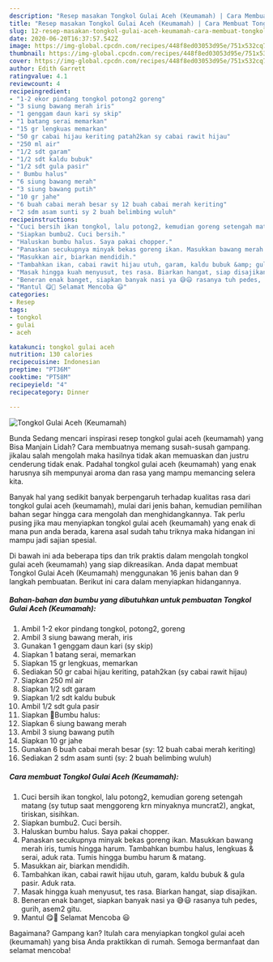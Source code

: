 ```yaml
---
description: "Resep masakan Tongkol Gulai Aceh (Keumamah) | Cara Membuat Tongkol Gulai Aceh (Keumamah) Yang Lezat"
title: "Resep masakan Tongkol Gulai Aceh (Keumamah) | Cara Membuat Tongkol Gulai Aceh (Keumamah) Yang Lezat"
slug: 12-resep-masakan-tongkol-gulai-aceh-keumamah-cara-membuat-tongkol-gulai-aceh-keumamah-yang-lezat
date: 2020-06-20T16:37:57.542Z
image: https://img-global.cpcdn.com/recipes/448f8ed03053d95e/751x532cq70/tongkol-gulai-aceh-keumamah-foto-resep-utama.jpg
thumbnail: https://img-global.cpcdn.com/recipes/448f8ed03053d95e/751x532cq70/tongkol-gulai-aceh-keumamah-foto-resep-utama.jpg
cover: https://img-global.cpcdn.com/recipes/448f8ed03053d95e/751x532cq70/tongkol-gulai-aceh-keumamah-foto-resep-utama.jpg
author: Edith Garrett
ratingvalue: 4.1
reviewcount: 4
recipeingredient:
- "1-2 ekor pindang tongkol potong2 goreng"
- "3 siung bawang merah iris"
- "1 genggam daun kari sy skip"
- "1 batang serai memarkan"
- "15 gr lengkuas memarkan"
- "50 gr cabai hijau keriting patah2kan sy cabai rawit hijau"
- "250 ml air"
- "1/2 sdt garam"
- "1/2 sdt kaldu bubuk"
- "1/2 sdt gula pasir"
- " Bumbu halus"
- "6 siung bawang merah"
- "3 siung bawang putih"
- "10 gr jahe"
- "6 buah cabai merah besar sy 12 buah cabai merah keriting"
- "2 sdm asam sunti sy 2 buah belimbing wuluh"
recipeinstructions:
- "Cuci bersih ikan tongkol, lalu potong2, kemudian goreng setengah matang (sy tutup saat menggoreng krn minyaknya muncrat2), angkat, tiriskan, sisihkan."
- "Siapkan bumbu2. Cuci bersih."
- "Haluskan bumbu halus. Saya pakai chopper."
- "Panaskan secukupnya minyak bekas goreng ikan. Masukkan bawang merah iris, tumis hingga harum. Tambahkan bumbu halus, lengkuas &amp; serai, aduk rata. Tumis hingga bumbu harum &amp; matang."
- "Masukkan air, biarkan mendidih."
- "Tambahkan ikan, cabai rawit hijau utuh, garam, kaldu bubuk &amp; gula pasir. Aduk rata."
- "Masak hingga kuah menyusut, tes rasa. Biarkan hangat, siap disajikan."
- "Beneran enak banget, siapkan banyak nasi ya 😅😃 rasanya tuh pedes, gurih, asem2 gitu."
- "Mantul 😋🤤 Selamat Mencoba 😃"
categories:
- Resep
tags:
- tongkol
- gulai
- aceh

katakunci: tongkol gulai aceh 
nutrition: 130 calories
recipecuisine: Indonesian
preptime: "PT36M"
cooktime: "PT58M"
recipeyield: "4"
recipecategory: Dinner

---
```



![Tongkol Gulai Aceh (Keumamah)](https://img-global.cpcdn.com/recipes/448f8ed03053d95e/751x532cq70/tongkol-gulai-aceh-keumamah-foto-resep-utama.jpg)

Bunda Sedang mencari inspirasi resep tongkol gulai aceh (keumamah) yang Bisa Manjain Lidah? Cara membuatnya memang susah-susah gampang. jikalau salah mengolah maka hasilnya tidak akan memuaskan dan justru cenderung tidak enak. Padahal tongkol gulai aceh (keumamah) yang enak harusnya sih mempunyai aroma dan rasa yang mampu memancing selera kita.



Banyak hal yang sedikit banyak berpengaruh terhadap kualitas rasa dari tongkol gulai aceh (keumamah), mulai dari jenis bahan, kemudian pemilihan bahan segar hingga cara mengolah dan menghidangkannya. Tak perlu pusing jika mau menyiapkan tongkol gulai aceh (keumamah) yang enak di mana pun anda berada, karena asal sudah tahu triknya maka hidangan ini mampu jadi sajian spesial.


Di bawah ini ada beberapa tips dan trik praktis dalam mengolah tongkol gulai aceh (keumamah) yang siap dikreasikan. Anda dapat membuat Tongkol Gulai Aceh (Keumamah) menggunakan 16 jenis bahan dan 9 langkah pembuatan. Berikut ini cara dalam menyiapkan hidangannya.

<!--inarticleads1-->

##### Bahan-bahan dan bumbu yang dibutuhkan untuk pembuatan Tongkol Gulai Aceh (Keumamah):

1. Ambil 1-2 ekor pindang tongkol, potong2, goreng
1. Ambil 3 siung bawang merah, iris
1. Gunakan 1 genggam daun kari (sy skip)
1. Siapkan 1 batang serai, memarkan
1. Siapkan 15 gr lengkuas, memarkan
1. Sediakan 50 gr cabai hijau keriting, patah2kan (sy cabai rawit hijau)
1. Siapkan 250 ml air
1. Siapkan 1/2 sdt garam
1. Siapkan 1/2 sdt kaldu bubuk
1. Ambil 1/2 sdt gula pasir
1. Siapkan  🍥Bumbu halus:
1. Siapkan 6 siung bawang merah
1. Ambil 3 siung bawang putih
1. Siapkan 10 gr jahe
1. Gunakan 6 buah cabai merah besar (sy: 12 buah cabai merah keriting)
1. Sediakan 2 sdm asam sunti (sy: 2 buah belimbing wuluh)




<!--inarticleads2-->

##### Cara membuat Tongkol Gulai Aceh (Keumamah):

1. Cuci bersih ikan tongkol, lalu potong2, kemudian goreng setengah matang (sy tutup saat menggoreng krn minyaknya muncrat2), angkat, tiriskan, sisihkan.
1. Siapkan bumbu2. Cuci bersih.
1. Haluskan bumbu halus. Saya pakai chopper.
1. Panaskan secukupnya minyak bekas goreng ikan. Masukkan bawang merah iris, tumis hingga harum. Tambahkan bumbu halus, lengkuas &amp; serai, aduk rata. Tumis hingga bumbu harum &amp; matang.
1. Masukkan air, biarkan mendidih.
1. Tambahkan ikan, cabai rawit hijau utuh, garam, kaldu bubuk &amp; gula pasir. Aduk rata.
1. Masak hingga kuah menyusut, tes rasa. Biarkan hangat, siap disajikan.
1. Beneran enak banget, siapkan banyak nasi ya 😅😃 rasanya tuh pedes, gurih, asem2 gitu.
1. Mantul 😋🤤 Selamat Mencoba 😃




Bagaimana? Gampang kan? Itulah cara menyiapkan tongkol gulai aceh (keumamah) yang bisa Anda praktikkan di rumah. Semoga bermanfaat dan selamat mencoba!
